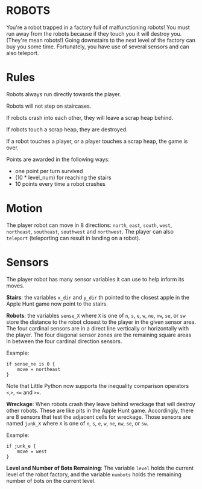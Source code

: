 # ROBOTS

You're a robot trapped in a factory full of malfunctioning robots! You must run away from the robots because if they touch you it will destroy you. (They're mean robots!) Going downstairs to the next level of the factory can buy you some time. Fortunately, you have use of several sensors and can also teleport.

# Rules

Robots always run directly towards the player.

Robots will not step on staircases.

If robots crash into each other, they will leave a scrap heap behind.

If robots touch a scrap heap, they are destroyed.

If a robot touches a player, or a player touches a scrap heap, the game is over.

Points are awarded in the following ways:
 * one point per turn survived
 * (10 * level_num) for reaching the stairs
 * 10 points every time a robot crashes

# Motion

The player robot can move in 8 directions: `north`, `east`, `south`, `west`, `northeast`, `southeast`, `southwest` and `northwest`. The player can also `teleport` (teleporting can result in landing on a robot).

# Sensors

The player robot has many sensor variables it can use to help inform its moves.

**Stairs**: the variables `x_dir` and `y_dir` th pointed to the closest apple in the Apple Hunt game now point to the stairs.

**Robots**: the variables `sense_X` where `X` is one of `n`, `s`, `e`, `w`, `ne`, `nw`, `se`, or `sw` store the distance to the robot closest to the player in the given sensor area. The four cardinal sensors are in a direct line vertically or horizontally with the player. The four diagonal sensor zones are the remaining square areas in between the four cardinal direction sensors.

Example:

	if sense_ne is 0 {  
		move = northeast  
	}  

Note that Little Python now supports the inequality comparison operators `<`,`>`, `<=` and `>=`.

**Wreckage**: When robots crash they leave behind wreckage that will destroy other robots. These are like pits in the Apple Hunt game. Accordingly, there are 8 sensors that test the adjacent cells for wreckage. Those sensors are named `junk_X` where `X` is one of `n`, `s`, `e`, `w`, `ne`, `nw`, `se`, or `sw`. 

Example:

	if junk_e {  
		move = west  
	}  

**Level and Number of Bots Remaining**: The variable `level` holds the current level of the robot factory, and the variable `numbots` holds the remaining number of bots on the current level. 
